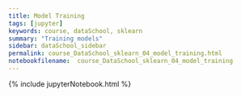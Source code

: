 ```yaml
---
title: Model Training
tags: [jupyter]
keywords: course, dataSchool, sklearn
summary: "Training models"
sidebar: dataSchool_sidebar
permalink: course_DataSchool_sklearn_04_model_training.html
notebookfilename:  course_DataSchool_sklearn_04_model_training
---
```


{% include jupyterNotebook.html %}